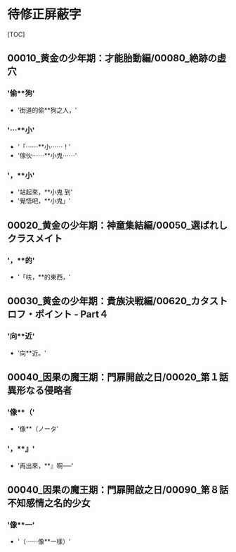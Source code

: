 # 待修正屏蔽字

[TOC]

## 00010_黄金の少年期：才能胎動編/00080_絶跡の虚穴

### '偷**狗'

- '街道的偷**狗之人，'

### '⋯**小'

- '「⋯⋯**小⋯⋯！'
- '傢伙⋯⋯**小鬼⋯⋯'

### '，**小'

- '站起來，**小鬼 到'
- '覺悟吧，**小鬼」'


## 00020_黄金の少年期：神童集結編/00050_選ばれしクラスメイト

### '，**的'

- '「呋，**的東西，'


## 00030_黄金の少年期：貴族決戦編/00620_カタストロフ・ポイント ‐ Part４

### '向**近'

- '向**近。'


## 00040_因果の魔王期：門扉開啟之日/00020_第１話　異形なる侵略者

### '像**（'

- '像**（ノータ'

### '，**』'

- '再出來，**』啊──'


## 00040_因果の魔王期：門扉開啟之日/00090_第８話　不知感情之名的少女

### '像**一'

- '（⋯⋯像**一樣）'
